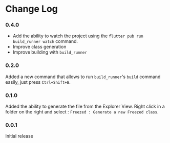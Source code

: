 # Change Log

### 0.4.0

* Add the ability to watch the project using the `flutter pub run build_runner watch` command.
* Improve class generation
* Improve building with `build_runner`

### 0.2.0

Added a new command that allows to run `build_runner`'s `build` command easily, just press `Ctrl+Shift+B`.

### 0.1.0

Added the ability to generate the file from the Explorer View. Right click in a folder on the right and select : `Freezed : Generate a new Freezed class`.

### 0.0.1

Initial release